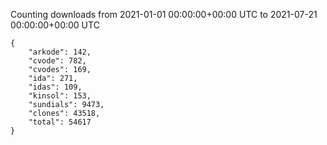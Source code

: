 
Counting downloads from 2021-01-01 00:00:00+00:00 UTC to 2021-07-21 00:00:00+00:00 UTC

```
{
    "arkode": 142,
    "cvode": 782,
    "cvodes": 169,
    "ida": 271,
    "idas": 109,
    "kinsol": 153,
    "sundials": 9473,
    "clones": 43518,
    "total": 54617
}
```

